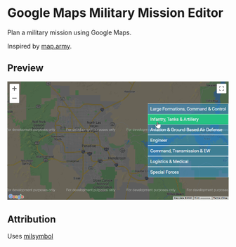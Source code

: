 # Google Maps Military Mission Editor

Plan a military mission using Google Maps.

Inspired by [map.army](https://www.map.army/).

## Preview

![preview](preview.gif)

## Attribution

Uses [milsymbol](https://github.com/spatialillusions/milsymbol)